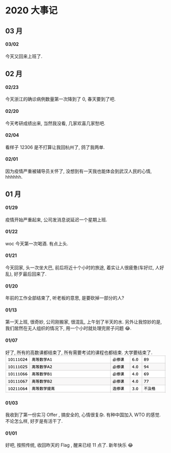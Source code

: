 # 2020 大事记

## 03 月
#### 03/02
今天又回来上班了. 

## 02 月
#### 02/23
今天浙江的确诊病例数量第一次降到了 0, 春天要到了吧. 
#### 02/20
今天考研成绩出来, 当然我没看, 几家欢喜几家愁吧. 
#### 02/04
看样子 12306 是不打算让我回杭州了, 鸽了我两单. 
#### 02/01
因为疫情严重被辅导员关怀了, 没想到有一天我也能体会到武汉人民的心情, hhhhhh. 


## 01 月
#### 01/29
疫情开始严重起来, 公司发消息说延迟一个星期上班. 
#### 01/22
woc 今天第一次喝酒. 有点上头. 
#### 01/21
今天回家, 头一次坐大巴, 前后将近十个小时的旅途, 着实让人很疲惫(车好烂, 人好乱), 好歹最后回来了. 
#### 01/20
年前的工作全部结束了, 听老板的意思, 是要砍掉一部分的人?
#### 01/13
第一天上班, 很奇妙, 公司刚搬家, 很混乱, 上午划了半天的水. 另外让我惊妙的是, 我们居然在无人组织的情况下, 用一个小时就处理完房子问题 :joy:. 
#### 01/07
好了, 所有的高数课都结束了, 所有需要考试的课程也都结束. 大学要结束了.
![](/note/img/2020-01-07-21-09-21.png)
#### 01/03   
我收到了第一份实习 Offer , 搞安全的, 心情很复杂. 有种中国加入 WTO 的感觉. 不论怎么样, 好歹是有活干了. 
#### 01/01
好吧, 按照传统, 收回昨天的 Flag , 醒来已经 11 点了. 新年快乐 :joy:
